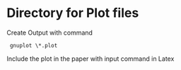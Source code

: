 # Directory for Plot files

Create Output with command

<pre><code> gnuplot \*.plot </code></pre>

Include the plot in the paper with input command in Latex
